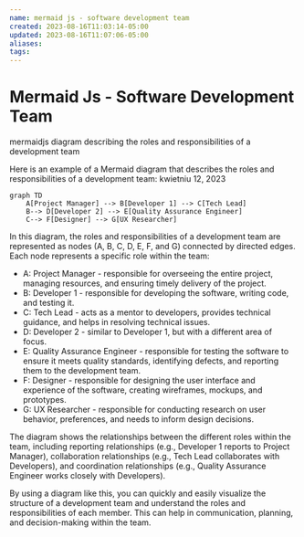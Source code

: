 ```yaml
---
name: mermaid js - software development team
created: 2023-08-16T11:03:14-05:00
updated: 2023-08-16T11:07:06-05:00
aliases: 
tags: 
---
```

# Mermaid Js - Software Development Team

mermaidjs diagram describing the roles and responsibilities of a development team

Here is an example of a Mermaid diagram that describes the roles and responsibilities of a development team:
 kwietniu 12, 2023
 
```mermaid
graph TD
    A[Project Manager] --> B[Developer 1] --> C[Tech Lead]
    B--> D[Developer 2] --> E[Quality Assurance Engineer]
    C--> F[Designer] --> G[UX Researcher]
```

In this diagram, the roles and responsibilities of a development team are represented as nodes (A, B, C, D, E, F, and G) connected by directed edges. Each node represents a specific role within the team:

* A: Project Manager - responsible for overseeing the entire project, managing resources, and ensuring timely delivery of the project.
* B: Developer 1 - responsible for developing the software, writing code, and testing it.
* C: Tech Lead - acts as a mentor to developers, provides technical guidance, and helps in resolving technical issues.
* D: Developer 2 - similar to Developer 1, but with a different area of focus.
* E: Quality Assurance Engineer - responsible for testing the software to ensure it meets quality standards, identifying defects, and reporting them to the development team.
* F: Designer - responsible for designing the user interface and experience of the software, creating wireframes, mockups, and prototypes.
* G: UX Researcher - responsible for conducting research on user behavior, preferences, and needs to inform design decisions.

The diagram shows the relationships between the different roles within the team, including reporting relationships (e.g., Developer 1 reports to Project Manager), collaboration relationships (e.g., Tech Lead collaborates with Developers), and coordination relationships (e.g., Quality Assurance Engineer works closely with Developers).

By using a diagram like this, you can quickly and easily visualize the structure of a development team and understand the roles and responsibilities of each member. This can help in communication, planning, and decision-making within the team.